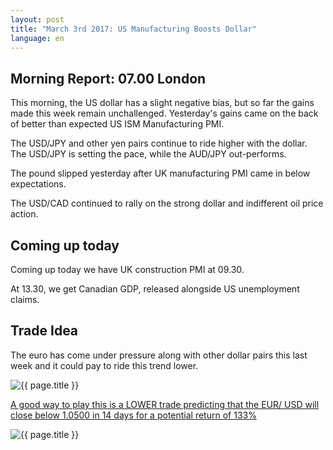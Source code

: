 ```yaml
---
layout: post
title: "March 3rd 2017: US Manufacturing Boosts Dollar"
language: en
---
```

## Morning Report: 07.00 London

This morning, the US dollar has a slight negative bias, but so far the gains made this week remain unchallenged. Yesterday's gains came on the back of better than expected US ISM Manufacturing PMI. 

The USD/JPY and other yen pairs continue to ride higher with the dollar. The USD/JPY is setting the pace, while the AUD/JPY out-performs. 

The pound slipped yesterday after UK manufacturing PMI came in below expectations.

The USD/CAD continued to rally on the strong dollar and indifferent oil price action.

## Coming up today

Coming up today we have UK construction PMI at 09.30. 

At 13.30, we get Canadian GDP, released alongside US unemployment claims.

## Trade Idea

The euro has come under pressure along with other dollar pairs this last week and it could pay to ride this trend lower.

<img class="post-image" src="{{ site.url }}/images/2017-03-02_07-51-01.jpg" alt="{{ page.title }}" title="{{ page.title }}">

<a href="%LINK%%?currency=GBP&market=major_pairs&duration_amount=14&duration_units=d&amount=10&amount_type=payout&expiry_type=duration&underlying=frxEURUSD&formname=higherlower&barrier=1.0500" target="_blank">A good way to play this is a LOWER trade predicting that the EUR/ USD will close below 1.0500 in 14 days for a potential return of 133%</a>

<img class="post-image" src="{{ site.url }}/images/2017-03-02_07-52-35.jpg" alt="{{ page.title }}" title="{{ page.title }}">